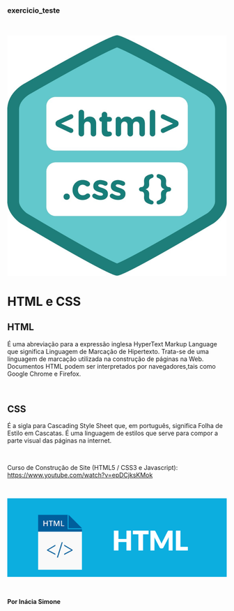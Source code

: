  ### exercicio_teste 
 
 <br> 
                       
 ![Logo do Htmle do CSS](./imagem/img0.jpg)

 # HTML e CSS 


 ## HTML  
 <p>É uma abreviação para a expressão inglesa HyperText Markup Language que significa Linguagem de Marcação de Hipertexto. Trata-se de uma linguagem de marcação utilizada na construção de páginas na Web. 
 Documentos HTML podem ser interpretados por navegadores,tais como Google Chrome e Firefox.</p>

<br>

 ## CSS 
 <p>É a sigla para Cascading Style Sheet que, em português, significa Folha de Estilo em Cascatas. 
 É uma linguagem de estilos que serve para compor a parte visual das páginas na internet. </p> 

<br>

 Curso de Construção de Site (HTML5 / CSS3 e Javascript):  https://www.youtube.com/watch?v=epDCjksKMok

 

<br>

![Logo do HTML](./imagem/img_0.jpg) 



 <br>


 <strong>Por Inácia Simone </strong>




 
     


   
